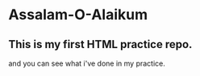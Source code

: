 # Assalam-O-Alaikum
## This is my first HTML practice repo.
and you can see what i've done in my practice.

